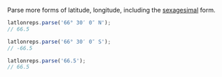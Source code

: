 Parse more forms of latitude, longitude, including the
[sexagesimal](http://en.wikipedia.org/wiki/Sexagesimal) form.

```javascript
latlonreps.parse('66° 30′ 0″ N');
// 66.5

latlonreps.parse('66° 30′ 0″ S');
// -66.5

latlonreps.parse('66.5');
// 66.5
```

